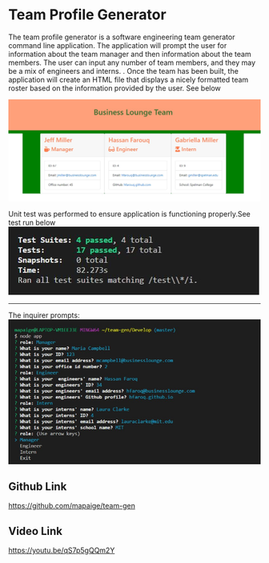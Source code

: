 # Team Profile Generator 

The team profile generator is a software engineering team generator command line application. The application will prompt the user for information about the team manager and then information about the team members. The user can input any number of team members, and they may be a mix of engineers and interns. . Once the team has been built, the application will create an HTML file that displays a nicely formatted team roster based on the information provided by the user. See below 

<img src="Assets\BusinessLounge.jpg">


Unit test was performed to ensure application is functioning properly.See test run below 
<img src="Assets\Test-passed.JPG">
* * *

The inquirer prompts: 
<br>
<img src="Assets\teamGen.jpg">

## Github Link 
https://github.com/mapaige/team-gen

## Video Link
https://youtu.be/qS7p5gQQm2Y
